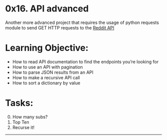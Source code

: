 # 0x16. API advanced
Another more advanced project that requires the usage of python requests module to send GET HTTP requests to the [Reddit API](https://www.reddit.com/dev/api/)

# Learning Objective:
- How to read API documentation to find the endpoints you’re looking for
- How to use an API with pagination
- How to parse JSON results from an API
- How to make a recursive API call
- How to sort a dictionary by value

# Tasks:
0. How many subs?
1. Top Ten
2. Recurse it!
---
